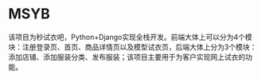 # MSYB
该项目为秒试衣吧，Python+Django实现全栈开发。前端大体上可以分为4个模块：注册登录页、首页、商品详情页以及模型试衣页，后端大体上分为3个模块：添加店铺、添加服装分类、发布服装；该项目主要用于为客户实现网上试衣的功能。
